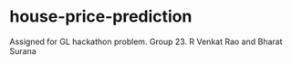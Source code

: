 # house-price-prediction
Assigned for GL hackathon problem. Group 23. R Venkat Rao and Bharat Surana
